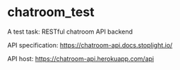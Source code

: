 # chatroom_test
A test task: RESTful chatroom API backend

API specification: https://chatroom-api.docs.stoplight.io/

API host: https://chatroom-api.herokuapp.com/api
